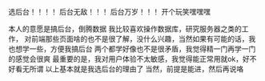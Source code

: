 选后台！！！！
后台无敌！！！
后台万岁！！！
开个玩笑嘿嘿嘿


本人的意愿是搞后台，倒腾数据
我比较喜欢操作数据库，研究服务器之类的工作，
对前端那些页面啥的也不是很了解，没什么兴趣，当然如果有可能的话，我也想学一些，方便我搞后台
两个都学好像也不是很矛盾，我觉得精一门再学一门的感觉会很爽
最重要的是，我对用户体验不太敏感，我觉得能正常用就ok，好不好看无所谓
以上基本就是我选后台的理由了
当然，前提是能进，然后再说咯